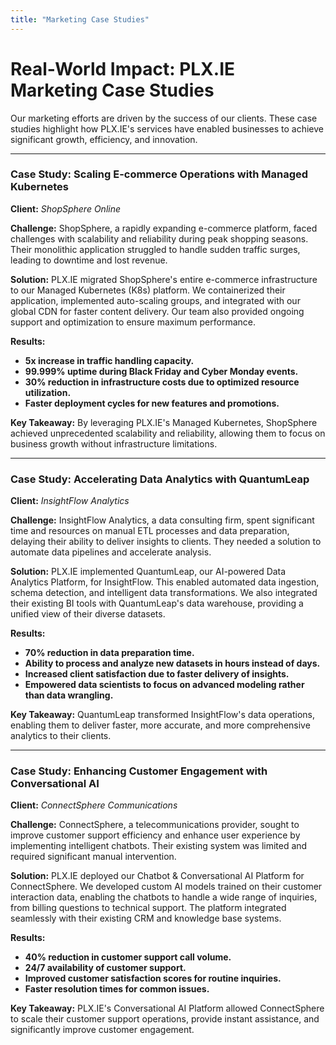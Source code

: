 ```yaml
---
title: "Marketing Case Studies"
---
```


# Real-World Impact: PLX.IE Marketing Case Studies

Our marketing efforts are driven by the success of our clients. These case studies highlight how PLX.IE's services have enabled businesses to achieve significant growth, efficiency, and innovation.

---

### **Case Study: Scaling E-commerce Operations with Managed Kubernetes**

**Client:** *ShopSphere Online*

**Challenge:** ShopSphere, a rapidly expanding e-commerce platform, faced challenges with scalability and reliability during peak shopping seasons. Their monolithic application struggled to handle sudden traffic surges, leading to downtime and lost revenue.

**Solution:** PLX.IE migrated ShopSphere's entire e-commerce infrastructure to our Managed Kubernetes (K8s) platform. We containerized their application, implemented auto-scaling groups, and integrated with our global CDN for faster content delivery. Our team also provided ongoing support and optimization to ensure maximum performance.

**Results:**
*   **5x increase in traffic handling capacity.**
*   **99.999% uptime during Black Friday and Cyber Monday events.**
*   **30% reduction in infrastructure costs due to optimized resource utilization.**
*   **Faster deployment cycles for new features and promotions.**

**Key Takeaway:** By leveraging PLX.IE's Managed Kubernetes, ShopSphere achieved unprecedented scalability and reliability, allowing them to focus on business growth without infrastructure limitations.

---

### **Case Study: Accelerating Data Analytics with QuantumLeap**

**Client:** *InsightFlow Analytics*

**Challenge:** InsightFlow Analytics, a data consulting firm, spent significant time and resources on manual ETL processes and data preparation, delaying their ability to deliver insights to clients. They needed a solution to automate data pipelines and accelerate analysis.

**Solution:** PLX.IE implemented QuantumLeap, our AI-powered Data Analytics Platform, for InsightFlow. This enabled automated data ingestion, schema detection, and intelligent data transformations. We also integrated their existing BI tools with QuantumLeap's data warehouse, providing a unified view of their diverse datasets.

**Results:**
*   **70% reduction in data preparation time.**
*   **Ability to process and analyze new datasets in hours instead of days.**
*   **Increased client satisfaction due to faster delivery of insights.**
*   **Empowered data scientists to focus on advanced modeling rather than data wrangling.**

**Key Takeaway:** QuantumLeap transformed InsightFlow's data operations, enabling them to deliver faster, more accurate, and more comprehensive analytics to their clients.

---

### **Case Study: Enhancing Customer Engagement with Conversational AI**

**Client:** *ConnectSphere Communications*

**Challenge:** ConnectSphere, a telecommunications provider, sought to improve customer support efficiency and enhance user experience by implementing intelligent chatbots. Their existing system was limited and required significant manual intervention.

**Solution:** PLX.IE deployed our Chatbot & Conversational AI Platform for ConnectSphere. We developed custom AI models trained on their customer interaction data, enabling the chatbots to handle a wide range of inquiries, from billing questions to technical support. The platform integrated seamlessly with their existing CRM and knowledge base systems.

**Results:**
*   **40% reduction in customer support call volume.**
*   **24/7 availability of customer support.**
*   **Improved customer satisfaction scores for routine inquiries.**
*   **Faster resolution times for common issues.**

**Key Takeaway:** PLX.IE's Conversational AI Platform allowed ConnectSphere to scale their customer support operations, provide instant assistance, and significantly improve customer engagement.
